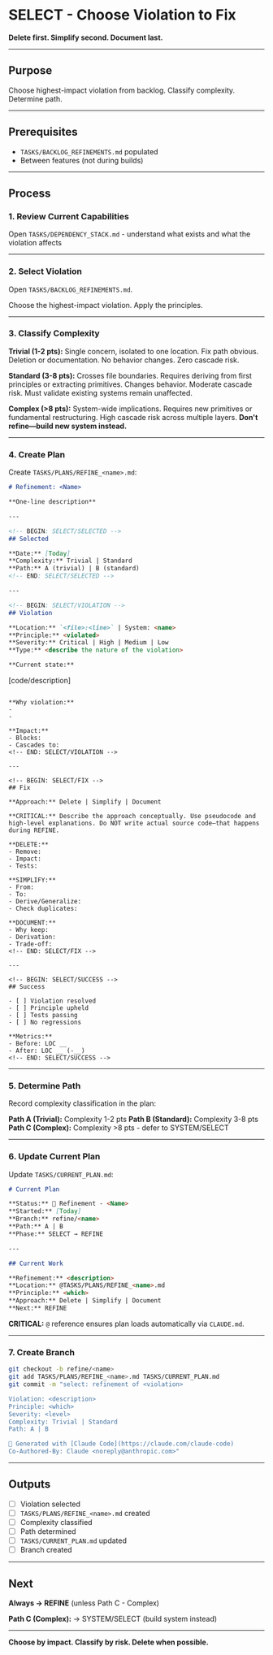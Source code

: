 # SELECT - Choose Violation to Fix

**Delete first. Simplify second. Document last.**

---

## Purpose

Choose highest-impact violation from backlog. Classify complexity. Determine path.

---

## Prerequisites

- `TASKS/BACKLOG_REFINEMENTS.md` populated
- Between features (not during builds)

---

## Process

### 1. Review Current Capabilities

Open `TASKS/DEPENDENCY_STACK.md` - understand what exists and what the violation affects

---

### 2. Select Violation

Open `TASKS/BACKLOG_REFINEMENTS.md`.

Choose the highest-impact violation. Apply the principles.

---

### 3. Classify Complexity

**Trivial (1-2 pts):** Single concern, isolated to one location. Fix path obvious. Deletion or documentation. No behavior changes. Zero cascade risk.

**Standard (3-8 pts):** Crosses file boundaries. Requires deriving from first principles or extracting primitives. Changes behavior. Moderate cascade risk. Must validate existing systems remain unaffected.

**Complex (>8 pts):** System-wide implications. Requires new primitives or fundamental restructuring. High cascade risk across multiple layers. **Don't refine—build new system instead.**

---

### 4. Create Plan

Create `TASKS/PLANS/REFINE_<name>.md`:

```markdown
# Refinement: <Name>

**One-line description**

---

<!-- BEGIN: SELECT/SELECTED -->
## Selected

**Date:** [Today]
**Complexity:** Trivial | Standard
**Path:** A (trivial) | B (standard)
<!-- END: SELECT/SELECTED -->

---

<!-- BEGIN: SELECT/VIOLATION -->
## Violation

**Location:** `<file>:<line>` | System: <name>
**Principle:** <violated>
**Severity:** Critical | High | Medium | Low
**Type:** <describe the nature of the violation>

**Current state:**
```
[code/description]
```

**Why violation:**
-
-

**Impact:**
- Blocks:
- Cascades to:
<!-- END: SELECT/VIOLATION -->

---

<!-- BEGIN: SELECT/FIX -->
## Fix

**Approach:** Delete | Simplify | Document

**CRITICAL:** Describe the approach conceptually. Use pseudocode and high-level explanations. Do NOT write actual source code—that happens during REFINE.

**DELETE:**
- Remove:
- Impact:
- Tests:

**SIMPLIFY:**
- From:
- To:
- Derive/Generalize:
- Check duplicates:

**DOCUMENT:**
- Why keep:
- Derivation:
- Trade-off:
<!-- END: SELECT/FIX -->

---

<!-- BEGIN: SELECT/SUCCESS -->
## Success

- [ ] Violation resolved
- [ ] Principle upheld
- [ ] Tests passing
- [ ] No regressions

**Metrics:**
- Before: LOC __
- After: LOC __ (-__)
<!-- END: SELECT/SUCCESS -->
```

---

### 5. Determine Path

Record complexity classification in the plan:

**Path A (Trivial):** Complexity 1-2 pts
**Path B (Standard):** Complexity 3-8 pts
**Path C (Complex):** Complexity >8 pts - defer to SYSTEM/SELECT

---

### 6. Update Current Plan

Update `TASKS/CURRENT_PLAN.md`:

```markdown
# Current Plan

**Status:** 🔧 Refinement - <Name>
**Started:** [Today]
**Branch:** refine/<name>
**Path:** A | B
**Phase:** SELECT → REFINE

---

## Current Work

**Refinement:** <description>
**Location:** @TASKS/PLANS/REFINE_<name>.md
**Principle:** <which>
**Approach:** Delete | Simplify | Document
**Next:** REFINE
```

**CRITICAL:** `@` reference ensures plan loads automatically via `CLAUDE.md`.

---

### 7. Create Branch

```bash
git checkout -b refine/<name>
git add TASKS/PLANS/REFINE_<name>.md TASKS/CURRENT_PLAN.md
git commit -m "select: refinement of <violation>

Violation: <description>
Principle: <which>
Severity: <level>
Complexity: Trivial | Standard
Path: A | B

🤖 Generated with [Claude Code](https://claude.com/claude-code)
Co-Authored-By: Claude <noreply@anthropic.com>"
```

---

## Outputs

- [ ] Violation selected
- [ ] `TASKS/PLANS/REFINE_<name>.md` created
- [ ] Complexity classified
- [ ] Path determined
- [ ] `TASKS/CURRENT_PLAN.md` updated
- [ ] Branch created

---

## Next

**Always → REFINE** (unless Path C - Complex)

**Path C (Complex):** → SYSTEM/SELECT (build system instead)

---

**Choose by impact. Classify by risk. Delete when possible.**

